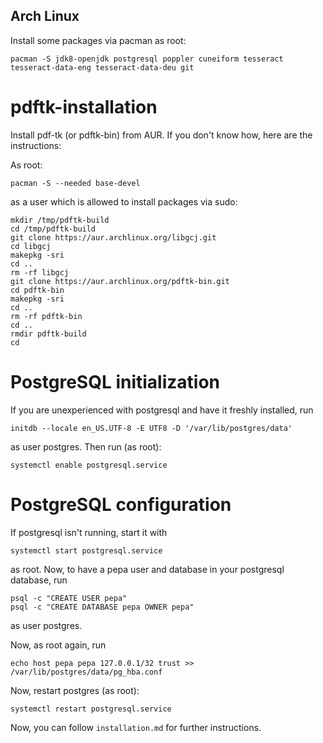 ## Arch Linux

Install some packages via pacman as root:

    pacman -S jdk8-openjdk postgresql poppler cuneiform tesseract tesseract-data-eng tesseract-data-deu git

# pdftk-installation

Install pdf-tk (or pdftk-bin) from AUR. If you don't know how, here are the instructions:

As root:

    pacman -S --needed base-devel

as a user which is allowed to install packages via sudo:

    mkdir /tmp/pdftk-build
    cd /tmp/pdftk-build
    git clone https://aur.archlinux.org/libgcj.git
    cd libgcj
    makepkg -sri
    cd ..
    rm -rf libgcj
    git clone https://aur.archlinux.org/pdftk-bin.git
    cd pdftk-bin
    makepkg -sri
    cd ..
    rm -rf pdftk-bin
    cd ..
    rmdir pdftk-build
    cd

# PostgreSQL initialization

If you are unexperienced with postgresql and have it freshly installed, run

    initdb --locale en_US.UTF-8 -E UTF8 -D '/var/lib/postgres/data'

as user postgres. Then run (as root):

    systemctl enable postgresql.service

# PostgreSQL configuration

If postgresql isn't running, start it with

    systemctl start postgresql.service

as root. Now, to have a pepa user and database in your postgresql database, run

    psql -c "CREATE USER pepa"
    psql -c "CREATE DATABASE pepa OWNER pepa"

as user postgres.

Now, as root again, run

    echo host pepa pepa 127.0.0.1/32 trust >> /var/lib/postgres/data/pg_hba.conf

Now, restart postgres (as root):

    systemctl restart postgresql.service

Now, you can follow `installation.md` for further instructions.
